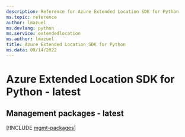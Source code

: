 ```yaml
---
description: Reference for Azure Extended Location SDK for Python
ms.topic: reference
author: lmazuel
ms.devlang: python
ms.service: extendedlocation
ms.author: lmazuel
title: Azure Extended Location SDK for Python
ms.data: 09/14/2022
---
```

# Azure Extended Location SDK for Python - latest

## Management packages - latest
[!INCLUDE [mgmt-packages](extended-location-mgmt-index.md)]